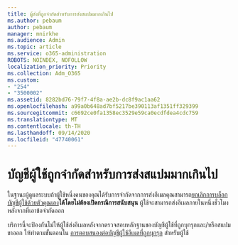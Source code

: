 ```yaml
---
title: ผู้ส่งที่ถูกจำกัดสำหรับการส่งสแปมมากเกินไป
ms.author: pebaum
author: pebaum
manager: mnirkhe
ms.audience: Admin
ms.topic: article
ms.service: o365-administration
ROBOTS: NOINDEX, NOFOLLOW
localization_priority: Priority
ms.collection: Adm_O365
ms.custom:
- "254"
- "3500002"
ms.assetid: 8282bd76-79f7-4f8a-ae2b-dc8f9ac1aa62
ms.openlocfilehash: a99a0b648ad7bf5217be390113af1351ff329399
ms.sourcegitcommit: c6692ce0fa1358ec3529e59ca0ecdfdea4cdc759
ms.translationtype: MT
ms.contentlocale: th-TH
ms.lasthandoff: 09/14/2020
ms.locfileid: "47740061"
---
```

# <a name="account-is-restricted-for-sending-too-much-spam"></a>บัญชีผู้ใช้ถูกจำกัดสำหรับการส่งสแปมมากเกินไป

ในฐานะผู้ดูแลระบบถ้าผู้ใช้หนึ่งคนของคุณได้รับการจำกัดจากการส่งอีเมลคุณสามารถ[ยกเลิกการบล็อกบัญชีผู้ใช้ด้วยตัวคุณเอง](https://protection.office.com/?hash=/restrictedusers)**ได้โดยไม่ต้องเปิดกรณีการสนับสนุน** ผู้ใช้จะสามารถส่งอีเมลภายในหนึ่งชั่วโมงหลังจากที่เอาข้อจำกัดออก

บริการนี้จะป้องกันไม่ให้ผู้ใช้ส่งอีเมลหลังจากตรวจสอบหลักฐานของบัญชีผู้ใช้ที่ถูกบุกรุกและ/หรือสแปมขาออก ให้ทำตามขั้นตอนใน [การตอบสนองต่อบัญชีผู้ใช้อีเมลที่ถูกบุกรุก](https://docs.microsoft.com/microsoft-365/security/office-365-security/responding-to-a-compromised-email-account) สำหรับผู้ใช้
